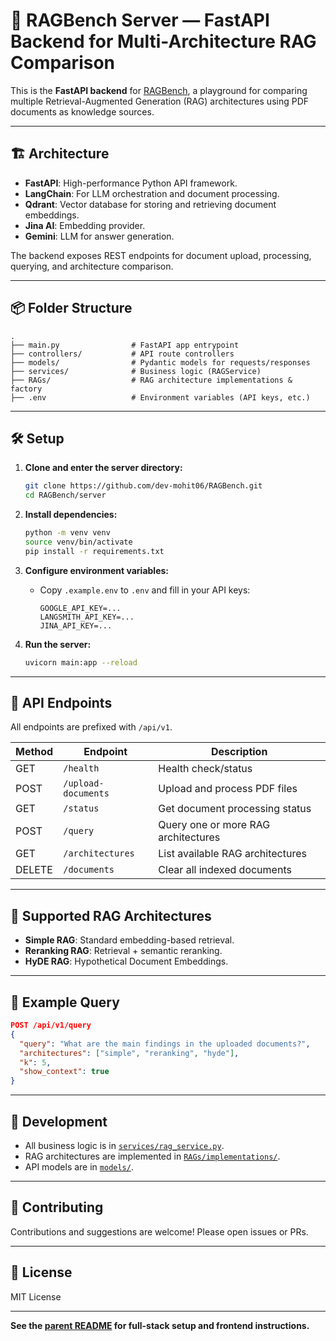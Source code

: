 # 🚀 RAGBench Server — FastAPI Backend for Multi-Architecture RAG Comparison

This is the **FastAPI backend** for [RAGBench](https://github.com/dev-mohit06/RAGBench), a playground for comparing multiple Retrieval-Augmented Generation (RAG) architectures using PDF documents as knowledge sources.

---

## 🏗️ Architecture

- **FastAPI**: High-performance Python API framework.
- **LangChain**: For LLM orchestration and document processing.
- **Qdrant**: Vector database for storing and retrieving document embeddings.
- **Jina AI**: Embedding provider.
- **Gemini**: LLM for answer generation.

The backend exposes REST endpoints for document upload, processing, querying, and architecture comparison.

---

## 📦 Folder Structure

```
.
├── main.py                # FastAPI app entrypoint
├── controllers/           # API route controllers
├── models/                # Pydantic models for requests/responses
├── services/              # Business logic (RAGService)
├── RAGs/                  # RAG architecture implementations & factory
├── .env                   # Environment variables (API keys, etc.)
```

---

## 🛠️ Setup

1. **Clone and enter the server directory:**
    ```bash
    git clone https://github.com/dev-mohit06/RAGBench.git
    cd RAGBench/server
    ```

2. **Install dependencies:**
    ```bash
    python -m venv venv
    source venv/bin/activate
    pip install -r requirements.txt
    ```

3. **Configure environment variables:**
    - Copy `.example.env` to `.env` and fill in your API keys:
      ```
      GOOGLE_API_KEY=...
      LANGSMITH_API_KEY=...
      JINA_API_KEY=...
      ```

4. **Run the server:**
    ```bash
    uvicorn main:app --reload
    ```

---

## 🔌 API Endpoints

All endpoints are prefixed with `/api/v1`.

| Method | Endpoint                | Description                                 |
|--------|-------------------------|---------------------------------------------|
| GET    | `/health`               | Health check/status                         |
| POST   | `/upload-documents`     | Upload and process PDF files                |
| GET    | `/status`               | Get document processing status              |
| POST   | `/query`                | Query one or more RAG architectures         |
| GET    | `/architectures`        | List available RAG architectures            |
| DELETE | `/documents`            | Clear all indexed documents                 |

---

## 🧠 Supported RAG Architectures

- **Simple RAG**: Standard embedding-based retrieval.
- **Reranking RAG**: Retrieval + semantic reranking.
- **HyDE RAG**: Hypothetical Document Embeddings.

---

## 📝 Example Query

```json
POST /api/v1/query
{
  "query": "What are the main findings in the uploaded documents?",
  "architectures": ["simple", "reranking", "hyde"],
  "k": 5,
  "show_context": true
}
```

---

## 🧪 Development

- All business logic is in [`services/rag_service.py`](services/rag_service.py).
- RAG architectures are implemented in [`RAGs/implementations/`](RAGs/implementations/).
- API models are in [`models/`](models/).

---

## 🤝 Contributing

Contributions and suggestions are welcome! Please open issues or PRs.

---

## 📄 License

MIT License

---

**See the [parent README](../README.md) for full-stack setup and frontend instructions.**